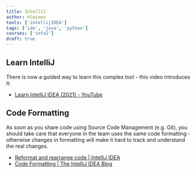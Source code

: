 ```yaml
---
title: IntelliJ
author: kleinen
tools: ['intellijIDEA']
tags: ['ide', 'java', 'python']
courses: ['info2']
draft: true
---
```


## Learn IntelliJ

There is now a guided way to learn this complex tool - this video introduces it:
- [Learn IntelliJ IDEA (2021) - YouTube](https://www.youtube.com/watch?v=vsUx-kod2O4)

## Code Formatting

As soon as you share code using Source Code Management (e.g. Git), you
should take care that everyone in the team uses the same code formatting -
otherwise changes in formatting will make it hard to track and understand
the real changes.

- [Reformat and rearrange code | IntelliJ IDEA](https://www.jetbrains.com/help/idea/reformat-and-rearrange-code.html)
- [Code Formatting | The IntelliJ IDEA Blog](https://blog.jetbrains.com/idea/2020/06/code-formatting/)
